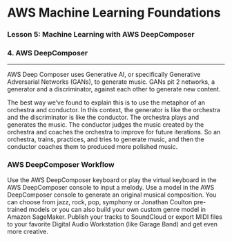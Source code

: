 # AWS Machine Learning Foundations 

### Lesson 5: Machine Learning with AWS DeepComposer

### 4. AWS DeepComposer 

___


AWS Deep Composer uses Generative AI, or specifically Generative Adversarial Networks (GANs), to generate music. GANs pit 2 networks, a generator and a discriminator, against each other to generate new content.

The best way we’ve found to explain this is to use the metaphor of an orchestra and conductor. In this context, the generator is like the orchestra and the discriminator is like the conductor. The orchestra plays and generates the music. The conductor judges the music created by the orchestra and coaches the orchestra to improve for future iterations. So an orchestra, trains, practices, and tries to generate music, and then the conductor coaches them to produced more polished music.

### AWS DeepComposer Workflow
Use the AWS DeepComposer keyboard or play the virtual keyboard in the AWS DeepComposer console to input a melody.
Use a model in the AWS DeepComposer console to generate an original musical composition. You can choose from jazz, rock, pop, symphony or Jonathan Coulton pre-trained models or you can also build your own custom genre model in Amazon SageMaker.
Publish your tracks to SoundCloud or export MIDI files to your favorite Digital Audio Workstation (like Garage Band) and get even more creative.